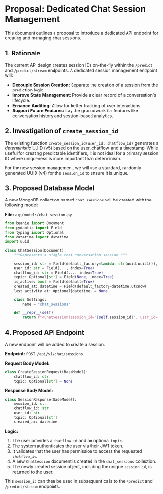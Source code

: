 # Proposal: Dedicated Chat Session Management

This document outlines a proposal to introduce a dedicated API endpoint for creating and managing chat sessions.

## 1. Rationale

The current API design creates session IDs on-the-fly within the `/predict` and `/predict/stream` endpoints. A dedicated session management endpoint will:

-   **Decouple Session Creation:** Separate the creation of a session from the prediction logic.
-   **Improve State Management:** Provide a clear record of a conversation's lifecycle.
-   **Enhance Auditing:** Allow for better tracking of user interactions.
-   **Support Future Features:** Lay the groundwork for features like conversation history and session-based analytics.

## 2. Investigation of `create_session_id`

The existing function `create_session_id(user_id, chatflow_id)` generates a *deterministic* UUID (v5) based on the user, chatflow, and a timestamp. While useful for creating predictable identifiers, it is not ideal for a primary session ID where uniqueness is more important than determinism.

For the new session management, we will use a standard, randomly generated UUID (v4) for the `session_id` to ensure it is unique.

## 3. Proposed Database Model

A new MongoDB collection named `chat_sessions` will be created with the following model:

**File:** `app/models/chat_session.py`

```python
from beanie import Document
from pydantic import Field
from typing import Optional
from datetime import datetime
import uuid

class ChatSession(Document):
    """Represents a single chat conversation session."""

    session_id: str = Field(default_factory=lambda: str(uuid.uuid4()), unique=True, index=True)
    user_id: str = Field(..., index=True)
    chatflow_id: str = Field(..., index=True)
    topic: Optional[str] = Field(None, index=True)
    is_active: bool = Field(default=True)
    created_at: datetime = Field(default_factory=datetime.utcnow)
    last_activity_at: Optional[datetime] = None

    class Settings:
        name = "chat_sessions"

    def __repr__(self):
        return f"<ChatSession(session_id='{self.session_id}', user_id='{self.user_id}')>"

```

## 4. Proposed API Endpoint

A new endpoint will be added to create a session.

**Endpoint:** `POST /api/v1/chat/sessions`

**Request Body Model:**

```python
class CreateSessionRequest(BaseModel):
    chatflow_id: str
    topic: Optional[str] = None
```

**Response Body Model:**

```python
class SessionResponse(BaseModel):
    session_id: str
    chatflow_id: str
    user_id: str
    topic: Optional[str]
    created_at: datetime
```

**Logic:**

1.  The user provides a `chatflow_id` and an optional `topic`.
2.  The system authenticates the user via their JWT token.
3.  It validates that the user has permission to access the requested `chatflow_id`.
4.  A new `ChatSession` document is created in the `chat_sessions` collection.
5.  The newly created session object, including the unique `session_id`, is returned to the user.

This `session_id` can then be used in subsequent calls to the `/predict` and `/predict/stream` endpoints.
